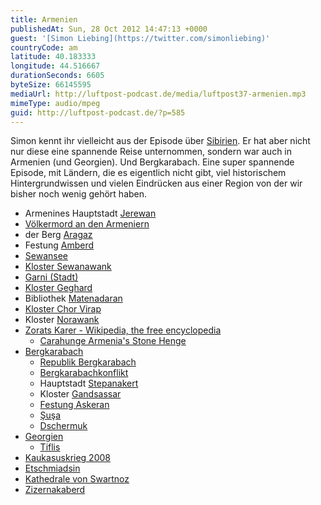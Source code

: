 ```yaml
---
title: Armenien
publishedAt: Sun, 28 Oct 2012 14:47:13 +0000
guest: '[Simon Liebing](https://twitter.com/simonliebing)'
countryCode: am
latitude: 40.183333
longitude: 44.516667
durationSeconds: 6605
byteSize: 66145595
mediaUrl: http://luftpost-podcast.de/media/luftpost37-armenien.mp3
mimeType: audio/mpeg
guid: http://luftpost-podcast.de/?p=585
---
```


Simon kennt ihr vielleicht aus der Episode über [Sibirien](http://luftpost-podcast.de/sibirien). Er hat aber nicht nur diese eine spannende Reise unternommen, sondern war auch in Armenien (und Georgien). Und Bergkarabach. Eine super spannende Episode, mit Ländern, die es eigentlich nicht gibt, viel historischem Hintergrundwissen und vielen Eindrücken aus einer Region von der wir bisher noch wenig gehört haben. 
* Armenines Hauptstadt [Jerewan](https://de.wikipedia.org/wiki/Yerevan)
* [Völkermord an den Armeniern](https://de.wikipedia.org/wiki/V%C3%B6lkermord%5Fan%5Fden%5FArmeniern)
* der Berg [Aragaz](https://de.wikipedia.org/wiki/Aragaz)
* Festung [Amberd](https://de.wikipedia.org/wiki/Amberd)
* [Sewansee](https://de.wikipedia.org/wiki/Sewansee)
* [Kloster Sewanawank](https://de.wikipedia.org/wiki/Sewanawank)
* [Garni (Stadt)](https://de.wikipedia.org/wiki/Garni%5F%28Stadt%29)
* [Kloster Geghard](https://de.wikipedia.org/wiki/Kloster%5FGeghard)
* Bibliothek [Matenadaran](https://de.wikipedia.org/wiki/Matenadaran)
* [Kloster Chor Virap](https://de.wikipedia.org/wiki/Khor%5FVirap)
* Kloster [Norawank](https://de.wikipedia.org/wiki/Norawank)
* [Zorats Karer - Wikipedia, the free encyclopedia](https://en.wikipedia.org/wiki/Zorats%5FKarer)  
   * [Carahunge Armenia's Stone Henge](http://www.carahunge.com/)
* [Bergkarabach](https://de.wikipedia.org/wiki/Bergkarabach)  
   * [Republik Bergkarabach](https://de.wikipedia.org/wiki/Republik%5FBergkarabach)  
   * [Bergkarabachkonflikt](https://de.wikipedia.org/wiki/Bergkarabachkonflikt)  
   * Hauptstadt [Stepanakert](https://de.wikipedia.org/wiki/Stepanakert)  
   * Kloster [Gandsassar](https://de.wikipedia.org/wiki/Gandsassar)  
   * [Festung Askeran](http://www.hyurservice.com/de/sights/askeran%5Fde.html)  
   * [Şuşa](https://de.wikipedia.org/wiki/Schuschi)  
   * [Dschermuk](https://de.wikipedia.org/wiki/Jermuk)
* [Georgien](https://de.wikipedia.org/wiki/Georgien)  
   * [Tiflis](https://de.wikipedia.org/wiki/Tiflis)
* [Kaukasuskrieg 2008](https://de.wikipedia.org/wiki/Kaukasus-Konflikt%5F2008)
* [Etschmiadsin](https://de.wikipedia.org/wiki/Etschmiadsin)
* [Kathedrale von Swartnoz](https://de.wikipedia.org/wiki/Kathedrale%5Fvon%5FSwartnoz)
* [Zizernakaberd](https://de.wikipedia.org/wiki/Zizernakaberd)
